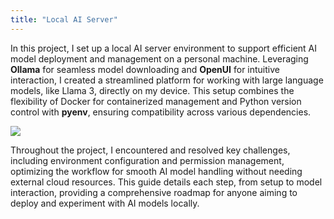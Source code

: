 ```yaml
---
title: "Local AI Server"
---
```



In this project, I set up a local AI server environment to support efficient AI model deployment and management on a personal machine. Leveraging **Ollama** for seamless model downloading and **OpenUI** for intuitive interaction, I created a streamlined platform for working with large language models, like Llama 3, directly on my device. This setup combines the flexibility of Docker for containerized management and Python version control with **pyenv**, ensuring compatibility across various dependencies. 

![](/images/ai1.jpeg)

Throughout the project, I encountered and resolved key challenges, including environment configuration and permission management, optimizing the workflow for smooth AI model handling without needing external cloud resources. This guide details each step, from setup to model interaction, providing a comprehensive roadmap for anyone aiming to deploy and experiment with AI models locally.